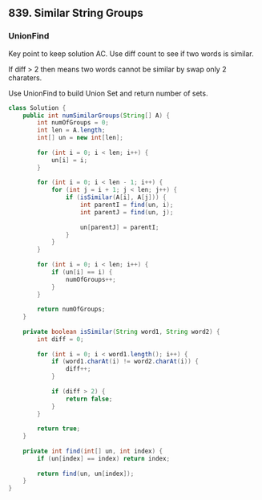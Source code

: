 ## 839. Similar String Groups


### UnionFind
Key point to keep solution AC. Use diff count to see if two words is similar.

If diff > 2 then means two words cannot be similar by swap only 2 charaters.

Use UnionFind to build Union Set and return number of sets.

```java
class Solution {
    public int numSimilarGroups(String[] A) {
        int numOfGroups = 0;        
        int len = A.length;
        int[] un = new int[len];
        
        for (int i = 0; i < len; i++) {
            un[i] = i;
        }
        
        for (int i = 0; i < len - 1; i++) {
            for (int j = i + 1; j < len; j++) {
                if (isSimilar(A[i], A[j])) {
                    int parentI = find(un, i);
                    int parentJ = find(un, j);
                    
                    un[parentJ] = parentI;
                }
            }
        }
        
        for (int i = 0; i < len; i++) {
            if (un[i] == i) {
                numOfGroups++;
            }
        }
        
        return numOfGroups;
    }
    
    private boolean isSimilar(String word1, String word2) {
        int diff = 0;
        
        for (int i = 0; i < word1.length(); i++) {
            if (word1.charAt(i) != word2.charAt(i)) {
                diff++;
            }
            
            if (diff > 2) {
                return false;
            }
        }
        
        return true;
    }
    
    private int find(int[] un, int index) {
        if (un[index] == index) return index;
        
        return find(un, un[index]);
    }
}
```
